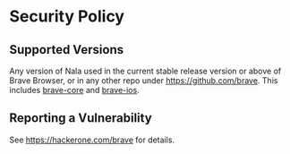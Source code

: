 # Security Policy

## Supported Versions

Any version of Nala used in the current stable release version or above of Brave Browser, or in any other repo under https://github.com/brave. This includes [brave-core](https://github.com/brave/brave-core) and [brave-ios](https://github.com/brave/brave-ios).

## Reporting a Vulnerability

See https://hackerone.com/brave for details.
